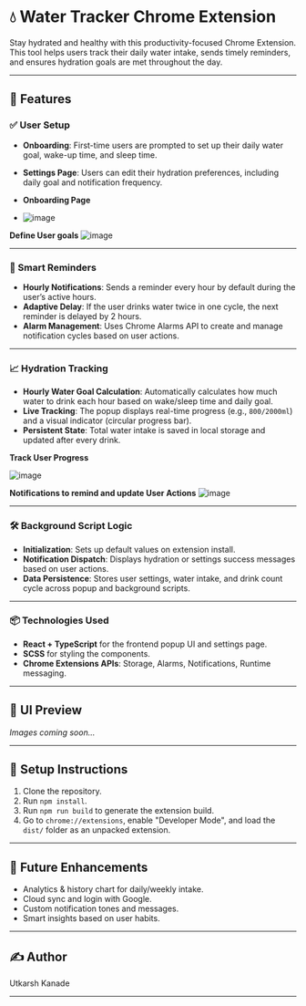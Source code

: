 # 💧 Water Tracker Chrome Extension

Stay hydrated and healthy with this productivity-focused Chrome Extension. This tool helps users track their daily water intake, sends timely reminders, and ensures hydration goals are met throughout the day.

---

## 🚀 Features

### ✅ User Setup
- **Onboarding**: First-time users are prompted to set up their daily water goal, wake-up time, and sleep time.
- **Settings Page**: Users can edit their hydration preferences, including daily goal and notification frequency.

- **Onboarding Page**

- ![image](https://github.com/user-attachments/assets/66b364f8-b925-48d1-b39f-a6aad0f0fefe)

**Define User goals**
![image](https://github.com/user-attachments/assets/2b850901-ff5d-4399-8395-fae5e087f1eb)


---

### 🔔 Smart Reminders
- **Hourly Notifications**: Sends a reminder every hour by default during the user’s active hours.
- **Adaptive Delay**: If the user drinks water twice in one cycle, the next reminder is delayed by 2 hours.
- **Alarm Management**: Uses Chrome Alarms API to create and manage notification cycles based on user actions.

---

### 📈 Hydration Tracking
- **Hourly Water Goal Calculation**: Automatically calculates how much water to drink each hour based on wake/sleep time and daily goal.
- **Live Tracking**: The popup displays real-time progress (e.g., `800/2000ml`) and a visual indicator (circular progress bar).
- **Persistent State**: Total water intake is saved in local storage and updated after every drink.


 **Track User Progress**
  
![image](https://github.com/user-attachments/assets/57c6edb6-810f-4951-bdd5-a4da655c5f17)


**Notifications to remind and update User Actions**
![image](https://github.com/user-attachments/assets/4754343f-d374-4968-8183-bdb9d0518ce2)

---

### 🛠️ Background Script Logic
- **Initialization**: Sets up default values on extension install.
- **Notification Dispatch**: Displays hydration or settings success messages based on user actions.
- **Data Persistence**: Stores user settings, water intake, and drink count cycle across popup and background scripts.

---

### 📦 Technologies Used
- **React + TypeScript** for the frontend popup UI and settings page.
- **SCSS** for styling the components.
- **Chrome Extensions APIs**: Storage, Alarms, Notifications, Runtime messaging.

---

## 📸 UI Preview

_Images coming soon..._

---

## 📌 Setup Instructions

1. Clone the repository.
2. Run `npm install`.
3. Run `npm run build` to generate the extension build.
4. Go to `chrome://extensions`, enable "Developer Mode", and load the `dist/` folder as an unpacked extension.

---

## 🧠 Future Enhancements

- Analytics & history chart for daily/weekly intake.
- Cloud sync and login with Google.
- Custom notification tones and messages.
- Smart insights based on user habits.

---

## ✍️ Author

Utkarsh Kanade

---

